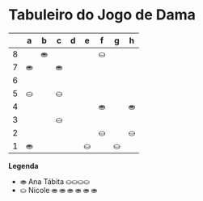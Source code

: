 # Tabuleiro do Jogo de Dama

|   | a | b | c | d | e | f | g | h |
|---|---|---|---|---|---|---|---|---|
| 8 |   | ⛂ |   |  |   | ⛀ |   |  |
| 7 | ⛂ |   | ⛂ |   |   |   |   |   |
| 6 |   |   |   |   |   | |   |   |
| 5 | ⛀ |   | ⛀ |   |   |   |   |   |
| 4 |   |   |   |   |   | ⛂  |   | ⛂ |
| 3 |   |   | ⛀ |    |   |   |   |   |
| 2 |    |   |   |   |   | ⛀ |   | ⛀ |
| 1 | ⛂  |   |   |   | ⛀ |   | ⛀ |   |

**Legenda**

- ⛂  Ana Tábita ⛀⛀⛀⛀
- ⛀  Nicole ⛂ ⛂ ⛂ ⛂ ⛂ ⛂